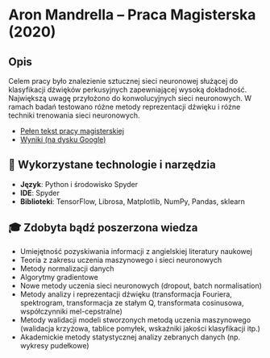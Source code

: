 # Aron Mandrella – Praca Magisterska (2020)
## Opis
Celem pracy było znalezienie sztucznej sieci neuronowej służącej do klasyfikacji dźwięków perkusyjnych zapewniającej wysoką dokładność. Największą uwagę przyłożono do konwolucyjnych sieci neuronowych. W ramach badań testowano różne metody reprezentacji dźwięku i różne techniki trenowania sieci neuronowych.
* [Pełen tekst pracy magisterskiej](https://github.com/am-portfolio/Praca-Magisterska/blob/main/AMandrella%20-%20Praca%20Magisterska.pdf)
* [Wyniki (na dysku Google)](https://drive.google.com/drive/folders/1CWwUyckJevgqcemdiRQTdpQhYnwwuz_g?usp=sharing)
## 🧰 Wykorzystane technologie i narzędzia
* **Język**: Python i środowisko Spyder
* **IDE**: Spyder
* **Biblioteki**: TensorFlow, Librosa, Matplotlib, NumPy, Pandas, sklearn
## 🎓 Zdobyta bądź poszerzona wiedza
* Umiejętność pozyskiwania informacji z angielskiej literatury naukowej
* Teoria z zakresu uczenia maszynowego i sieci neuronowych
* Metody normalizacji danych
* Algorytmy gradientowe
* Nowe metody uczenia sieci neuronowych (dropout, batch normalisation) 
* Metody analizy i reprezentacji dźwięku (transformacja Fouriera, spektrogram, transformacja ze stałym Q, transformata cosinusowa, współczynniki mel-cepstralne)
* Metody walidacji modeli stworzonych metodą uczenia maszynowego (walidacja krzyżowa, tablice pomyłek, wskaźniki jakości klasyfikacji itp.)
* Akademickie metody statystycznej analizy zebranych danych (np. wykresy pudełkowe)
